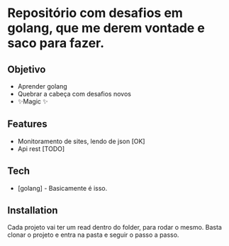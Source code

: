 # Repositório com desafios em golang, que me derem vontade e saco para fazer.

## Objetivo
- Aprender golang
- Quebrar a cabeça com desafios novos
- ✨Magic ✨

## Features

- Monitoramento de sites, lendo de json [OK]
- Api rest [TODO]


## Tech

- [golang] - Basicamente é isso.

## Installation

Cada projeto vai ter um read dentro do folder, para rodar o mesmo. Basta clonar o projeto e entra na pasta e seguir o passo a passo.